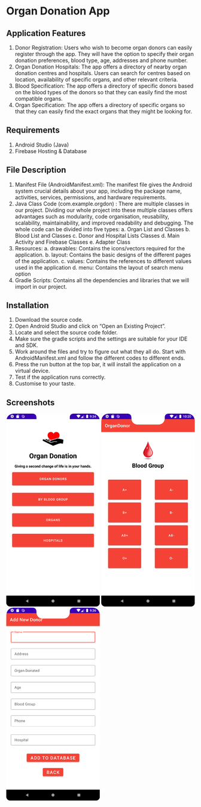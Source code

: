 # Organ Donation App

## Application Features
1. Donor Registration: Users who wish to become organ donors can easily register through the app. 
They will have the option to specify their organ donation preferences, blood type, age, addresses 
and phone number.
2. Organ Donation Hospitals: The app offers a directory of nearby organ donation centres and hospitals. 
Users can search for centres based on location, availability of specific organs, and other relevant 
criteria.
3. Blood Specification: The app offers a directory of specific donors based on the blood types of the 
donors so that they can easily find the most compatible organs.
4. Organ Specification: The app offers a directory of specific organs so that they can easily find 
the exact organs that they might be looking for.

## Requirements
1. Android Studio (Java)
2. Firebase Hosting & Database

## File Description
 
1. Manifest File (AndroidManifest.xml): The manifest file gives the Android system crucial details about your app, including the package name, activities, services, permissions, and hardware requirements.
2. Java Class Code (com.example.orgdon) : There are multiple classes in our project. Dividing our whole project into these multiple classes offers advantages such as modularity, code organisation, reusability, scalability, maintainability, and improved readability and debugging. The whole code can be divided into five types:
    a. Organ List and Classes
    b. Blood List and Classes
    c. Donor and Hospital Lists Classes
    d. Main Activity and Firebase Classes
    e. Adapter Class
3. Resources:
    a. drawables: Contains the icons/vectors required for the application.
    b. layout: Contains the basic designs of the different pages of the application.
    c. values: Contains the references to different values used in the application
    d. menu: Contains the layout of search menu option
4. Gradle Scripts: Contains all the dependencies and libraries that we will import in our project.

## Installation
1. Download the source code.
2. Open Android Studio and click on “Open an Existing Project”.
3. Locate and select the source code folder.
4. Make sure the gradle scripts and the settings are suitable for your IDE and SDK.
5. Work around the files and try to figure out what they all do. Start with AndroidManifest.xml and follow the different codes to different ends.
6. Press the run button at the top bar, it will install the application on a virtual device.
9. Test if the application runs correctly.
10. Customise to your taste.

## Screenshots
<p float="left">
    <img src="https://github.com/YRKaflay/OrgDon/blob/main/Screenshots/HomeScreen.png" width="250" title="HomeScreen" alt="Home Screen of App"/>
    <img src="https://github.com/YRKaflay/OrgDon/blob/main/Screenshots/BloodGroup.png" width="250" title="HomeScreen" alt="Home Screen of App"/>
    <img src="https://github.com/YRKaflay/OrgDon/blob/main/Screenshots/AddRecord.png" width="250" title="HomeScreen" alt="Home Screen of App"/>
</p>
